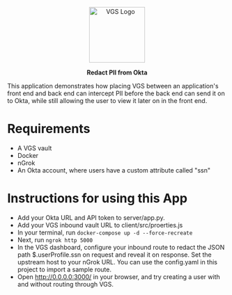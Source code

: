 <p align="center"><a href="https://www.verygoodsecurity.com/"><img src="https://avatars0.githubusercontent.com/u/17788525" width="128" alt="VGS Logo"></a></p>
<p align="center"><b>Redact PII from Okta</b></p>

This application demonstrates how placing VGS between an application's front end and back end can intercept PII before the back end can send it on to Okta, while still allowing the user to view it later on in the front end.

# Requirements
* A VGS vault
* Docker
* nGrok
* An Okta account, where users have a custom attribute called "ssn"

# Instructions for using this App

* Add your Okta URL and API token to server/app.py. 
* Add your VGS inbound vault URL to client/src/proerties.js 
* In your terminal, run ```docker-compose up -d --force-recreate```
* Next, run ```ngrok http 5000```
* In the VGS dashboard, configure your inbound route to redact the JSON path $.userProfile.ssn on request and reveal it on response. Set the upstream host to your nGrok URL.  You can use the config.yaml in this project to import a sample route.
* Open http://0.0.0.0:3000/ in your browser, and try creating a user with and without routing through VGS. 
